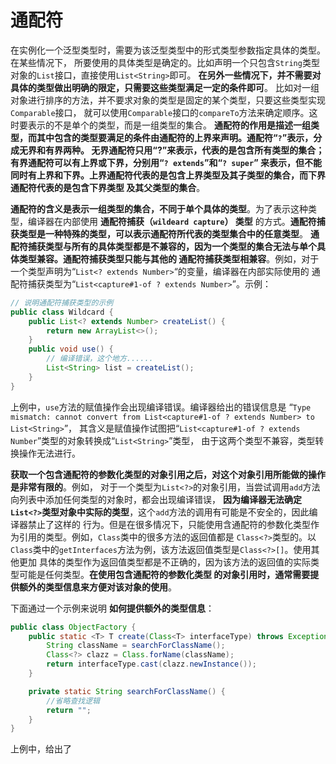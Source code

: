 通配符
=================================================================
在实例化一个泛型类型时，需要为该泛型类型中的形式类型参数指定具体的类型。在某些情况下，
所要使用的具体类型是确定的。比如声明一个只包含`String`类型对象的`List`接口，直接使用`List<String>`即可。
**在另外一些情况下，并不需要对具体的类型做出明确的限定，只需要这些类型满足一定的条件即可**。
比如对一组对象进行排序的方法，并不要求对象的类型是固定的某个类型，只要这些类型实现`Comparable`接口，
就可以使用`Comparable`接口的`compareTo`方法来确定顺序。这时要表示的不是单个的类型，而是一组类型的集合。
**通配符的作用是描述一组类型，而其中包含的类型要满足的条件由通配符的上界来声明。通配符“`?`”表示，分成无界和有界两种。
无界通配符只用“?”来表示，代表的是包含所有类型的集合；有界通配符可以有上界或下界，分别用“`? extends`”和“`? super`”
来表示，但不能同时有上界和下界。上界通配符代表的是包含上界类型及其子类型的集合，而下界通配符代表的是包含下界类型
及其父类型的集合**。

**通配符的含义是表示一组类型的集合，不同于单个具体的类型**。为了表示这种类型，编译器在内部使用 **通配符捕获（`wildeard capture`）
类型** 的方式。**通配符捕获类型是一种特殊的类型，可以表示通配符所代表的类型集合中的任意类型**。
**通配符捕获类型与所有的具体类型都是不兼容的，因为一个类型的集合无法与单个具体类型兼容。通配符捕获类型只能与其他的
通配符捕获类型相兼容**。例如，对于一个类型声明为“`List<? extends Number>`“的变量，编译器在内部实际使用的
通配符捕获类型为“`List<capture#1-of ? extends Number>`”。示例：
```java
// 说明通配符捕获类型的示例
public class Wildcard {
    public List<? extends Number> createList() {
        return new ArrayList<>();
    }
    public void use() {
        // 编译错误，这个地方......
        List<String> list = createList();
    }
}
```
上例中，`use`方法的赋值操作会出现编译错误。编译器给出的错误信息是
“`Type mismatch: cannot convert from List<capture#1-of ? extends Number> to List<String>`”，
其含义是赋值操作试图把“`List<capture#1-of ? extends Number`”类型的对象转换成“`List<String>`”类型，
由于这两个类型不兼容，类型转换操作无法进行。

**获取一个包含通配符的参数化类型的对象引用之后，对这个对象引用所能做的操作是非常有限的**。例如，
对于一个类型为`List<?>`的对象引用，当尝试调用`add`方法向列表中添加任何类型的对象时，都会出现编译错误，
**因为编译器无法确定`List<?>`类型对象中实际的类型**，这个`add`方法的调用有可能是不安全的，因此编译器禁止了这样的
行为。但是在很多情况下，只能使用含通配符的参数化类型作为引用的类型。例如，`Class`类中的很多方法的返回值都是
`Class<?>`类型的。以`Class`类中的`getInterfaces`方法为例，该方法返回值类型是`Class<?>[]`。使用其他更加
具体的类型作为返回值类型都是不正确的，因为该方法的返回值的实际类型可能是任何类型。**在使用包含通配符的参数化类型
的对象引用时，通常需要提供额外的类型信息来方便对该对象的使用**。

下面通过一个示例来说明 **如何提供额外的类型信息**：
```java
public class ObjectFactory {
    public static <T> T create(Class<T> interfaceType) throws Exception {
        String className = searchForClassName();
        Class<?> clazz = Class.forName(className);
        return interfaceType.cast(clazz.newInstance());
    }

    private static String searchForClassName() {
        //省略查找逻辑
        return "";
    }
}
```
上例中，给出了




